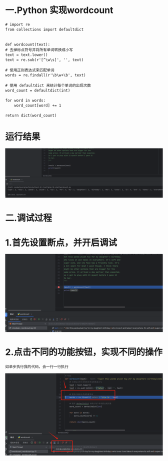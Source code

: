 
# 一.Python 实现wordcount
    # import re
    from collections import defaultdict


    def wordcount(text):
    # 去掉标点符号并将所有单词转换成小写
    text = text.lower()
    text = re.sub(r'[^\w\s]', '', text)

    # 使用正则表达式来匹配单词
    words = re.findall(r'\b\w+\b', text)

    # 使用 defaultdict 来统计每个单词的出现次数
    word_count = defaultdict(int)

    for word in words:
        word_count[word] += 1

    return dict(word_count)
# 运行结果
![GitHub Logo](./images/python_result.png)

# 二.调试过程
# 1.首先设置断点，并开启调试
![GitHub Logo](./images/断点.png)
# 2.点击不同的功能按钮，实现不同的操作
    如单步执行我的代码，会一行一行执行
![GitHub Logo](./images/单步.png)
# 
